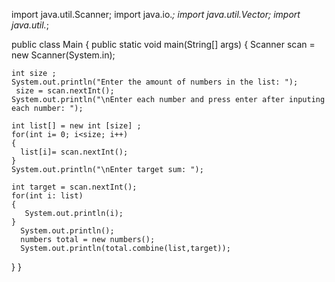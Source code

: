 import java.util.Scanner;
import java.io.*; 
import java.util.Vector;
import java.util.*;


public class Main 
{
  public static void main(String[] args) 
  {
    Scanner scan = new Scanner(System.in);

    int size ;
    System.out.println("Enter the amount of numbers in the list: ");
     size = scan.nextInt();
    System.out.println("\nEnter each number and press enter after inputing each number: ");

    int list[] = new int [size] ;
    for(int i= 0; i<size; i++)
    {
      list[i]= scan.nextInt();
    }
    System.out.println("\nEnter target sum: ");

    int target = scan.nextInt();
    for(int i: list)
    {
       System.out.println(i);
    }
      System.out.println();
      numbers total = new numbers();
      System.out.println(total.combine(list,target));
  } 
}


